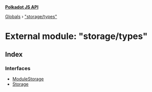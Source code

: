 **[Polkadot JS API](../README.md)**

[Globals](../globals.md) › [&quot;storage/types&quot;](_storage_types_.md)

# External module: "storage/types"

## Index

### Interfaces

* [ModuleStorage](../interfaces/_storage_types_.modulestorage.md)
* [Storage](../interfaces/_storage_types_.storage.md)